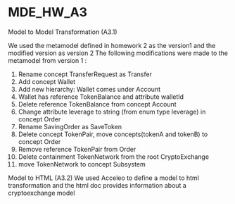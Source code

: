 # MDE_HW_A3
Model to Model Transformation (A3.1)

We used the metamodel defined in homework 2 as the version1 and the modified version as version 2 
The following modifications were made to the metamodel from version 1 :

1. Rename concept TransferRequest as Transfer
2. Add concept Wallet
3. Add new hierarchy: Wallet comes under Account
4. Wallet has reference TokenBalance and attribute walletId
5. Delete reference TokenBalance from concept Account
6. Change  attribute leverage  to string (from enum type leverage) in concept Order
7. Rename SavingOrder as SaveToken
8. Delete concept TokenPair, move concepts(tokenA and tokenB) to concept Order
9. Remove reference TokenPair from Order
10. Delete containment TokenNetwork from the root CryptoExchange
11. move TokenNetwork  to concept Subsystem 


Model to HTML (A3.2)
We used Acceleo to define a model to html transformation and the html doc provides information about a cryptoexchange model

